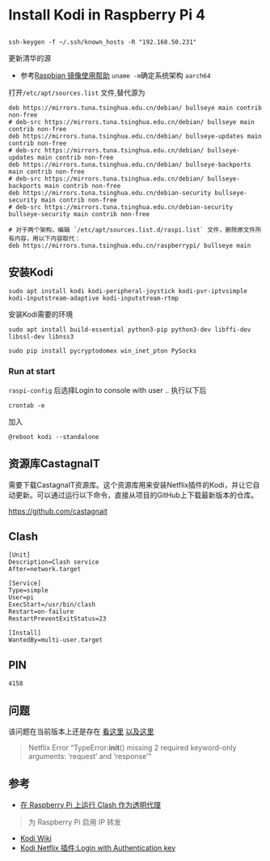 # Install Kodi in Raspberry Pi 4

##
```shell
ssh-keygen -f ~/.ssh/known_hosts -R "192.168.50.231"
```
更新清华的源
- 参考[Raspbian 镜像使用帮助](https://mirrors.tuna.tsinghua.edu.cn/help/raspbian/)
`uname -m`确定系统架构 `aarch64` 

打开`/etc/apt/sources.list` 文件,替代源为

```
deb https://mirrors.tuna.tsinghua.edu.cn/debian/ bullseye main contrib non-free
# deb-src https://mirrors.tuna.tsinghua.edu.cn/debian/ bullseye main contrib non-free
deb https://mirrors.tuna.tsinghua.edu.cn/debian/ bullseye-updates main contrib non-free
# deb-src https://mirrors.tuna.tsinghua.edu.cn/debian/ bullseye-updates main contrib non-free
deb https://mirrors.tuna.tsinghua.edu.cn/debian/ bullseye-backports main contrib non-free
# deb-src https://mirrors.tuna.tsinghua.edu.cn/debian/ bullseye-backports main contrib non-free
deb https://mirrors.tuna.tsinghua.edu.cn/debian-security bullseye-security main contrib non-free
# deb-src https://mirrors.tuna.tsinghua.edu.cn/debian-security bullseye-security main contrib non-free

# 对于两个架构，编辑 `/etc/apt/sources.list.d/raspi.list` 文件，删除原文件所有内容，用以下内容取代：
deb https://mirrors.tuna.tsinghua.edu.cn/raspberrypi/ bullseye main

```

## 安装Kodi

```
sudo apt install kodi kodi-peripheral-joystick kodi-pvr-iptvsimple kodi-inputstream-adaptive kodi-inputstream-rtmp
```

安装Kodi需要的环境
```
sudo apt install build-essential python3-pip python3-dev libffi-dev libssl-dev libnss3

sudo pip install pycryptodomex win_inet_pton PySocks
```

### Run at start
`raspi-config` 后选择Login to console with user ..
执行以下后
```
crontab -e
```
加入
```
@reboot kodi --standalone
```

## 资源库CastagnaIT
需要下载CastagnaIT资源库。这个资源库用来安装Netflix插件的Kodi，并让它自动更新。可以通过运行以下命令，直接从项目的GitHub上下载最新版本的仓库。

https://github.com/castagnait

## Clash

```
[Unit]
Description=Clash service
After=network.target

[Service]
Type=simple
User=pi
ExecStart=/usr/bin/clash
Restart=on-failure
RestartPreventExitStatus=23

[Install]
WantedBy=multi-user.target

```



## PIN
`4158`


## 问题
该问题在当前版本上还是存在 [看这里](https://discourse.osmc.tv/t/netflix-error-typeerror-init-missing-2-required-keyword-only-arguments-request-and-response/93817) [以及这里](https://github.com/CastagnaIT/plugin.video.netflix/issues/1432)
> Netflix Error “TypeError:__init__() missing 2 required keyword-only arguments: ‘request’ and ‘response’”



## 参考

- [在 Raspberry Pi 上运行 Clash 作为透明代理](https://cherysunzhang.com/2020/05/deploy-clash-as-transparent-proxy-on-raspberry-pi/)
> 为 Raspberry Pi 启用 IP 转发
- [Kodi Wiki](https://kodi.wiki/view/Main_Page)
- [Kodi Netflix 插件:Login with Authentication key](https://github.com/CastagnaIT/plugin.video.netflix/wiki/Login-with-Authentication-key)

